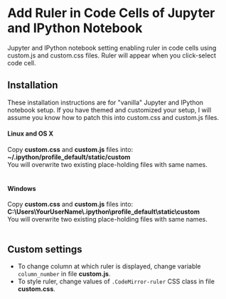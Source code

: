 # Add Ruler in Code Cells of Jupyter and IPython Notebook

Jupyter and IPython notebook setting enabling ruler in code cells using custom.js and custom.css files. Ruler will appear when you click-select code cell.<br>

## Installation
These installation instructions are for "vanilla" Jupyter and IPython notebook setup. If you have themed and customized your setup, I will assume you know how to patch this into custom.css and custom.js files.
#### Linux and OS X
Copy **custom.css** and **custom.js** files into:<br>
**~/.ipython/profile_default/static/custom**<br>
You will overwrite two existing place-holding files with same names.<br><br>
#### Windows
Copy **custom.css** and **custom.js** files into:<br>
**C:\Users\YourUserName\\.ipython\profile_default\static\custom**<br>
You will overwrite two existing place-holding files with same names.<br><br>
## Custom settings
* To change column at which ruler is displayed, change variable `column_number` in file **custom.js**.
* To style ruler, change values of `.CodeMirror-ruler` CSS class in file **custom.css**.
